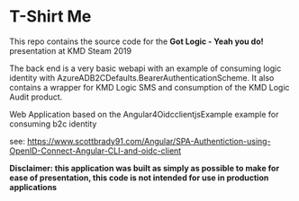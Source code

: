 # T-Shirt Me

This repo contains the source code for the **Got Logic - Yeah you do!** presentation at KMD Steam 2019

The back end is a very basic webapi with an example of consuming logic identity with AzureADB2CDefaults.BearerAuthenticationScheme.  It also contains a wrapper for KMD Logic SMS and consumption of the KMD Logic Audit product. 

Web Application based on the Angular4OidcclientjsExample example for consuming b2c identity 

see: https://www.scottbrady91.com/Angular/SPA-Authentiction-using-OpenID-Connect-Angular-CLI-and-oidc-client

**Disclaimer: this application was built as simply as possible to make for ease of presentation, this code is not intended for use in production applications**
